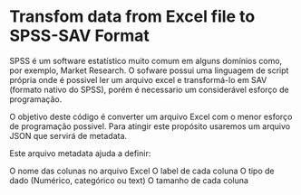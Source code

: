 # Transfom data from Excel file to SPSS-SAV Format

SPSS é um software estatístico muito comum em alguns domínios como, por exemplo, Market Research. O sofware possui uma linguagem de script própria onde é possivel ler um arquivo excel e transformá-lo em SAV (formato nativo do SPSS), porém é necessario um considerável esforço de programação.

O objetivo deste código é converter um arquivo Excel com o menor esforço de programação possivel. Para atingir este propósito usaremos um arquivo JSON que servirá de metadata.

Este arquivo metadata ajuda a definir:

O nome das colunas no arquivo Excel
O label de cada coluna
O tipo de dado (Numérico, categórico ou text)
O tamanho de cada coluna
